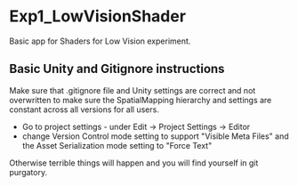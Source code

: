 # Exp1_LowVisionShader
Basic app for Shaders for Low Vision experiment. 


## Basic Unity and Gitignore instructions
Make sure that .gitignore file and Unity settings are correct and not overwritten to make sure the SpatialMapping hierarchy and settings are
constant across all versions for all users.
- Go to project settings - under Edit -> Project Settings -> Editor
- change Version Control mode setting to support "Visible Meta
Files" and the Asset Serialization mode setting to "Force
Text"

Otherwise terrible things will happen and you will find yourself in git purgatory. 